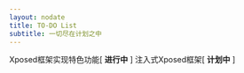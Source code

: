 ```yaml
---
layout: nodate
title: TO-DO List
subtitle: 一切尽在计划之中
---
```

Xposed框架实现特色功能\[ __进行中__ \]
注入式Xposed框架\[ __计划中__ \]  